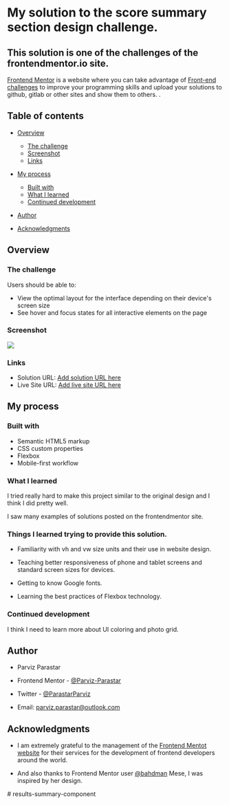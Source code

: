 # My solution to the score summary section design challenge.

## This solution is one of the challenges of the frontendmentor.io site.

[Frontend Mentor](https://www.frontendmentor.io/home) is a website where you can take advantage of [Front-end challenges](https://www.frontendmentor.io/challenges) to improve your programming skills and upload your solutions to github, gitlab or other sites and show them to others. . 

## Table of contents

- [Overview](#overview)
  - [The challenge](#the-challenge)
  - [Screenshot](#screenshot)
  - [Links](#links)
- [My process](#my-process)
  - [Built with](#built-with)
  - [What I learned](#what-i-learned)
  - [Continued development](#continued-development)
 
- [Author](#author)
- [Acknowledgments](#acknowledgments)


## Overview

### The challenge

Users should be able to:

- View the optimal layout for the interface depending on their device's screen size
- See hover and focus states for all interactive elements on the page

### Screenshot

![](url)

### Links

- Solution URL: [Add solution URL here](https://your-solution-url.com)
- Live Site URL: [Add live site URL here](https://your-live-site-url.com)

## My process

### Built with

- Semantic HTML5 markup
- CSS custom properties
- Flexbox
- Mobile-first workflow

### What I learned

I tried really hard to make this project similar to the original design and I think I did pretty well.

I saw many examples of solutions posted on the frontendmentor site.

### Things I learned trying to provide this solution.

- Familiarity with vh and vw size units and their use in website design.

- Teaching better responsiveness of phone and tablet screens and standard screen sizes for devices.

- Getting to know Google fonts.

- Learning the best practices of Flexbox technology.

### Continued development

I think I need to learn more about UI coloring and photo grid.


## Author

- Parviz Parastar
- Frontend Mentor - [@Parviz-Parastar](https://www.frontendmentor.io/profile/Parviz-Parastar)
- Twitter - [@ParastarParviz](https://twitter.com/ParastarParviz)

- Email: parviz.parastar@outlook.com

## Acknowledgments

- I am extremely grateful to the management of the [Frontend Mentot website](https://www.frontendmentor.io/home) for their services for the development of frontend developers around the world.

- And also thanks to Frontend Mentor user [@bahdman](https://www.frontendmentor.io/profile/bahdman) Mese, I was inspired by her design.


#   r e s u l t s - s u m m a r y - c o m p o n e n t  
 